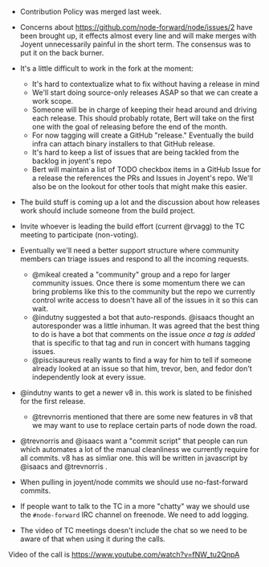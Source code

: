 * Contribution Policy was merged last week.

* Concerns about <https://github.com/node-forward/node/issues/2> have been brought
  up, it effects almost every line and will make merges with Joyent
  unnecessarily painful in the short term. The consensus was to put it on the
  back burner.

* It's a little difficult to work in the fork at the moment:
  * It's hard to contextualize what to fix without having a release in mind
  * We'll start doing source-only releases ASAP so that we can create a work
    scope.
  * Someone will be in charge of keeping their head around and driving each
    release. This should probably rotate, Bert will take on the first one with
    the goal of releasing before the end of the month.
  * For now tagging will create a GitHub "release." Eventually the build infra
    can attach binary installers to that GitHub release.
  * It's hard to keep a list of issues that are being tackled from the backlog
    in joyent's repo
  * Bert will maintain a list of TODO checkbox items in a GitHub Issue for a
    release the references the PRs and Issues in Joyent's repo. We'll also be on
    the lookout for other tools that might make this easier.

* The build stuff is coming up a lot and the discussion about how releases work
  should include someone from the build project.

* Invite whoever is leading the build effort (current @rvagg) to the TC meeting
  to participate (non-voting).

* Eventually we'll need a better support structure where community members can
  triage issues and respond to all the incoming requests.
  * @mikeal created a "community" group and a repo for larger community issues.
    Once there is some momentum there we can bring problems like this to the
    community but the repo we currently control write access to doesn't have all
    of the issues in it so this can wait.
  * @indutny suggested a bot that auto-responds. @isaacs thought an
    autoresponder was a little inhuman. It was agreed that the best thing to do
    is have a bot that comments on the issue _once a tag is added_ that is
    specific to that tag and run in concert with humans tagging issues.
  * @piscisaureus really wants to find a way for him to tell if someone already
    looked at an issue so that him, trevor, ben, and fedor don't independently
    look at every issue.

* @indutny wants to get a newer v8 in. this work is slated to be finished for
  the first release.
  * @trevnorris mentioned that there are some new features in v8 that we may
    want to use to replace certain parts of node down the road.

* @trevnorris and @isaacs want a "commit script" that people can run which
  automates a lot of the manual cleanliness we currently require for all commits.
  v8 has as simliar one. this will be written in javascript by @isaacs and
  @trevnorris .

* When pulling in joyent/node commits we should use no-fast-forward commits.

* If people want to talk to the TC in a more "chatty" way we should use the
  `#node-forward` IRC channel on freenode. We need to add logging.

* The video of TC meetings doesn't include the chat so we need to be aware of
  that when using it during the calls.

Video of the call is <https://www.youtube.com/watch?v=fNW_tu2QnpA>
